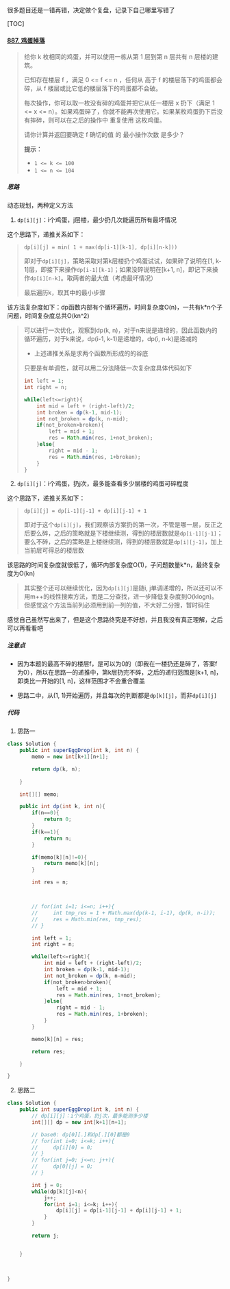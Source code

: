 很多题目还是一错再错，决定做个复盘，记录下自己哪里写错了



[TOC]

#### [887. 鸡蛋掉落](https://leetcode-cn.com/problems/super-egg-drop/)

> 给你 k 枚相同的鸡蛋，并可以使用一栋从第 1 层到第 n 层共有 n 层楼的建筑。
>
> 已知存在楼层 f ，满足 0 <= f <= n ，任何从 高于 f 的楼层落下的鸡蛋都会碎，从 f 楼层或比它低的楼层落下的鸡蛋都不会破。
>
> 每次操作，你可以取一枚没有碎的鸡蛋并把它从任一楼层 x 扔下（满足 1 <= x <= n）。如果鸡蛋碎了，你就不能再次使用它。如果某枚鸡蛋扔下后没有摔碎，则可以在之后的操作中 重复使用 这枚鸡蛋。
>
> 请你计算并返回要确定 f 确切的值 的 最小操作次数 是多少？
>
> 
>
> **提示：**
>
> - `1 <= k <= 100`
> - `1 <= n <= 104`



##### 思路

动态规划，两种定义方法

1. `dp[i][j]`：i个鸡蛋，j层楼，最少扔几次能遍历所有最坏情况

这个思路下，递推关系如下：

> `dp[i][j] = min( 1 + max(dp[i-1][k-1], dp[i][n-k]))`
>
> 即对于`dp[i][j]`，策略采取对第k层楼扔个鸡蛋试试，如果碎了说明在[1, k-1]层，即接下来操作`dp[i-1][k-1]`；如果没碎说明在[k+1, n]，即记下来操作`dp[i][n-k]`。取两者的最大值（考虑最坏情况）
>
> 最后遍历k，取其中的最小步骤

该方法复杂度如下：dp函数内部有个循环遍历，时间复杂度O(n)，一共有k*n个子问题，时间复杂度总共O(kn^2)

> 可以进行一次优化，观察到dp(k, n)，对于n来说是递增的，因此函数内的循环遍历，对于k来说，dp(i-1, k-1)是递增的，dp(i, n-k)是递减的
>
> - 上述递推关系是求两个函数所形成的的谷底
>
> 只要是有单调性，就可以用二分法降低一次复杂度具体代码如下
>
> ```java
> int left = 1;
> int right = n;
> 
> while(left<=right){
>     int mid = left + (right-left)/2;
>     int broken = dp(k-1, mid-1);
>     int not_broken = dp(k, n-mid);
>     if(not_broken>broken){
>         left = mid + 1;
>         res = Math.min(res, 1+not_broken);
>     }else{
>         right = mid - 1;
>         res = Math.min(res, 1+broken);
>     }
> }
> ```



2. `dp[i][j]`：i个鸡蛋，扔j次，最多能查看多少层楼的鸡蛋可碎程度

这个思路下，递推关系如下：

> `dp[i][j] = dp[i-1][j-1] + dp[i][j-1] + 1`
>
> 即对于这个`dp[i][j]`，我们观察该方案扔的第一次，不管是哪一层，反正之后要么碎，之后的策略就是下楼继续测，得到的楼层数就是`dp[i-1][j-1]`；要么不碎，之后的策略是上楼继续测，得到的楼层数就是`dp[i][j-1]`，加上当前层可得总的楼层数

该思路的时间复杂度就很低了，循环内部复杂度O(1)，子问题数量k*n，最终复杂度为O(kn)

> 其实整个还可以继续优化，因为`dp[i][j]`是随i, j单调递增的，所以还可以不用m++的线性搜索方法，而是二分查找，进一步降低复杂度到O(klogn)。但感觉这个方法当前列必须用到前一列的值，不大好二分搜，暂时码住

感觉自己虽然写出来了，但是这个思路终究是不好想，并且我没有真正理解，之后可以再看看吧



##### 注意点

- 因为本题的最高不碎的楼层f，是可以为0的（即我在一楼扔还是碎了，答案f为0），所以在思路一的递推中，第k层扔完不碎，之后的递归范围是[k+1, n]，即类比一开始的[1, n]，这样范围才不会重合覆盖

- 思路二中，从(1, 1)开始遍历，并且每次的判断都是`dp[k][j]`，而非`dp[i][j]`

##### 代码

1. 思路一

```java
class Solution {
    public int superEggDrop(int k, int n) {
        memo = new int[k+1][n+1];

        return dp(k, n);
        
    }

    int[][] memo;

    public int dp(int k, int n){
        if(n==0){
            return 0;
        }
        if(k==1){
            return n;
        }

        if(memo[k][n]!=0){
            return memo[k][n];
        }

        int res = n;



        // for(int i=1; i<=n; i++){
        //     int tmp_res = 1 + Math.max(dp(k-1, i-1), dp(k, n-i));
        //     res = Math.min(res, tmp_res);
        // }

        int left = 1;
        int right = n;

        while(left<=right){
            int mid = left + (right-left)/2;
            int broken = dp(k-1, mid-1);
            int not_broken = dp(k, n-mid);
            if(not_broken>broken){
                left = mid + 1;
                res = Math.min(res, 1+not_broken);
            }else{
                right = mid - 1;
                res = Math.min(res, 1+broken);
            }
        }

        memo[k][n] = res;

        return res;

    }

}
```

2. 思路二

```java
class Solution {
    public int superEggDrop(int k, int n) {
        // dp[i][j]：i个鸡蛋，扔j次，最多能测多少楼
        int[][] dp = new int[k+1][n+1];

        // base0: dp[0][.]和dp[.][0]都是0
        // for(int i=0; i<=k; i++){
        //     dp[i][0] = 0;
        // }
        // for(int j=0; j<=n; j++){
        //     dp[0][j] = 0;
        // }

        int j = 0;
        while(dp[k][j]<n){
            j++;
            for(int i=1; i<=k; i++){
                dp[i][j] = dp[i-1][j-1] + dp[i][j-1] + 1;
            }
        }

        return j;


    }

    

}
```

